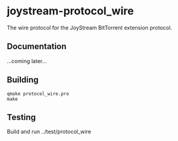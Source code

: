 
# joystream-protocol_wire

The wire protocol for the JoyStream BitTorrent extension protocol.

## Documentation

...coming later...

## Building

```
qmake protocol_wire.pro
make
```

## Testing

Build and run ../test/protocol_wire
